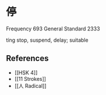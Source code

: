 # 停
Frequency 693
General Standard 2333

tíng
stop, suspend, delay; suitable

## References
- [[HSK 4]]
- [[11 Strokes]]
- [[人 Radical]]